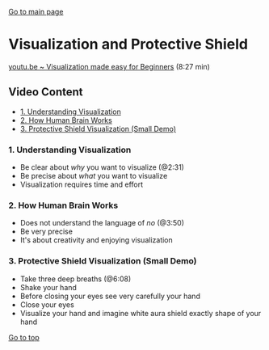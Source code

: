 [Go to main page](README.md)

<h1 id="top">Visualization and Protective Shield</h1>

[youtu.be ~ Visualization made easy for Beginners](https://youtu.be/9BmKJ_Bisj4) (8:27 min)

## Video Content <!-- omit in toc -->

- [1. Understanding Visualization](#1-understanding-visualization)
- [2. How Human Brain Works](#2-how-human-brain-works)
- [3. Protective Shield Visualization (Small Demo)](#3-protective-shield-visualization-small-demo)

### 1. Understanding Visualization

- Be clear about _why_ you want to visualize (@2:31)
- Be precise about _what_ you want to visualize
- Visualization requires time and effort

### 2. How Human Brain Works

- Does not understand the language of _no_ (@3:50)
- Be very precise
- It's about creativity and enjoying visualization

### 3. Protective Shield Visualization (Small Demo)

- Take three deep breaths (@6:08)
- Shake your hand
- Before closing your eyes see very carefully your hand
- Close your eyes
- Visualize your hand and imagine white aura shield exactly shape of your hand

[Go to top](#top)
